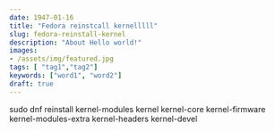 ```yaml
---
date: 1947-01-16
title: "Fedora reinstcall kernelllll"
slug: fedora-reinstall-kernel
description: "About Hello world!"
images:
- /assets/img/featured.jpg
tags: [ "tag1","tag2"]
keywords: ["word1", "word2"]
draft: true
---
```



sudo dnf reinstall kernel-modules kernel kernel-core kernel-firmware kernel-modules-extra kernel-headers kernel-devel



